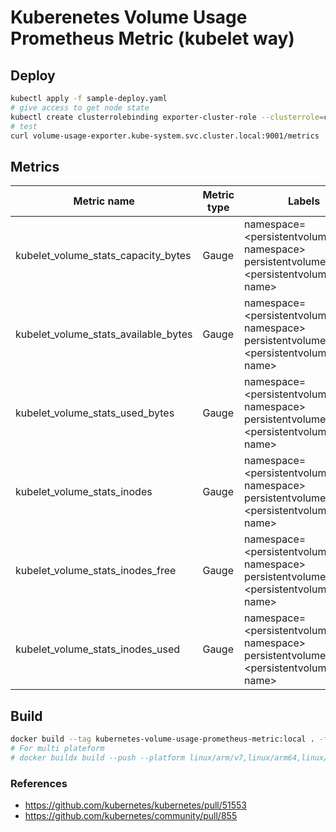 
# Kuberenetes Volume Usage Prometheus Metric (kubelet way)

## Deploy

```bash
kubectl apply -f sample-deploy.yaml
# give access to get node state
kubectl create clusterrolebinding exporter-cluster-role --clusterrole=cluster-admin --serviceaccount=kube-system:default
# test
curl volume-usage-exporter.kube-system.svc.cluster.local:9001/metrics
```

## Metrics

| Metric name | Metric type | Labels |
|-------------|-------------|-------------|
|kubelet_volume_stats_capacity_bytes|Gauge|namespace=\<persistentvolumeclaim-namespace\> <br/> persistentvolumeclaim=\<persistentvolumeclaim-name\>| 
|kubelet_volume_stats_available_bytes|Gauge|namespace=\<persistentvolumeclaim-namespace\> <br/> persistentvolumeclaim=\<persistentvolumeclaim-name\>| 
|kubelet_volume_stats_used_bytes|Gauge|namespace=\<persistentvolumeclaim-namespace\> <br/> persistentvolumeclaim=\<persistentvolumeclaim-name\>| 
|kubelet_volume_stats_inodes|Gauge|namespace=\<persistentvolumeclaim-namespace\> <br/> persistentvolumeclaim=\<persistentvolumeclaim-name\>| 
|kubelet_volume_stats_inodes_free|Gauge|namespace=\<persistentvolumeclaim-namespace\> <br/> persistentvolumeclaim=\<persistentvolumeclaim-name\>| 
|kubelet_volume_stats_inodes_used|Gauge|namespace=\<persistentvolumeclaim-namespace\> <br/> persistentvolumeclaim=\<persistentvolumeclaim-name\>| 

## Build
```bash
docker build --tag kubernetes-volume-usage-prometheus-metric:local . -f Dockerfile
# For multi plateform 
# docker buildx build --push --platform linux/arm/v7,linux/arm64,linux/amd64 --tag medinvention/kubernetes-volume-usage-prometheus-metric:0.0.1 . -f Dockerfile
```


### References

- https://github.com/kubernetes/kubernetes/pull/51553
- https://github.com/kubernetes/community/pull/855